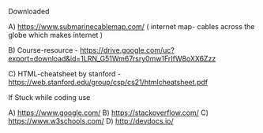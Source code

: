 Downloaded

A) https://www.submarinecablemap.com/ ( internet map- cables across the globe which makes internet )

B) Course-resource - https://drive.google.com/uc?export=download&id=1LRN_G51Wm67rsry0mw1FrIfW8oXX6Zzz

C) HTML-cheatsheet by stanford - https://web.stanford.edu/group/csp/cs21/htmlcheatsheet.pdf

If Stuck while coding use

A) https://www.google.com/
B) https://stackoverflow.com/
C) https://www.w3schools.com/
D) http://devdocs.io/
